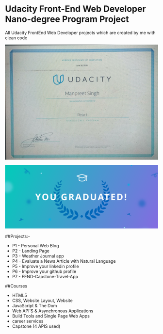 # Udacity Front-End Web Developer Nano-degree Program Project

All Udacity FrontEnd Web Developer projects which are created by me with clean code

![Udacity Front End Nanodegree](https://github.com/The-manpreet-singh/Udacity-ReactJs-Nanodegree/blob/master/react-developer-certificate.jpg "Manpreet Singh")

![Udacity Front End Nanodegree](https://github.com/The-manpreet-singh/Udacity-ReactJs-Nanodegree/blob/master/Udacity%20Graduate.png "Manpreet Singh")

##Projects:-

- P1 - Personal Web Blog
- P2 - Landing Page
- P3 - Weather Journal app
- P4 - Evaluate a News Article with Natural Language
- P5 - Improve your linkedin profile
- P6 - Improve your github profile
- P7 - FEND-Capstone-Travel-App

##Courses

- HTML5
- CSS, Website Layout, Website
- JavaScript & The Dom
- Web API'S & Asynchronous Applications
- Build Tools and Single Page Web Apps
- career services
- Capstone (4 APIS used)
